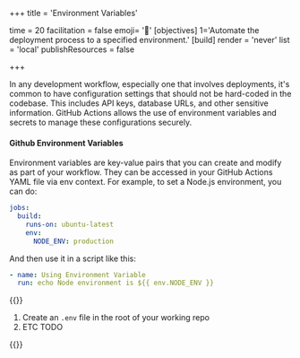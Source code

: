 +++
title = 'Environment Variables'

time = 20
facilitation = false
emoji= '🔐'
[objectives]
    1='Automate the deployment process to a specified environment.'
[build]
  render = 'never'
  list = 'local'
  publishResources = false

+++

In any development workflow, especially one that involves deployments, it's common to have configuration settings that should not be hard-coded in the codebase. This includes API keys, database URLs, and other sensitive information. GitHub Actions allows the use of environment variables and secrets to manage these configurations securely.

#### Github Environment Variables

Environment variables are key-value pairs that you can create and modify as part of your workflow. They can be accessed in your GitHub Actions YAML file via env context. For example, to set a Node.js environment, you can do:

```yaml
jobs:
  build:
    runs-on: ubuntu-latest
    env:
      NODE_ENV: production
```

And then use it in a script like this:

```yaml
- name: Using Environment Variable
  run: echo Node environment is ${{ env.NODE_ENV }}
```

{{<note type="activity" title="Try it yourself">}}

1. Create an `.env` file in the root of your working repo
1. ETC TODO

{{</note>}}
